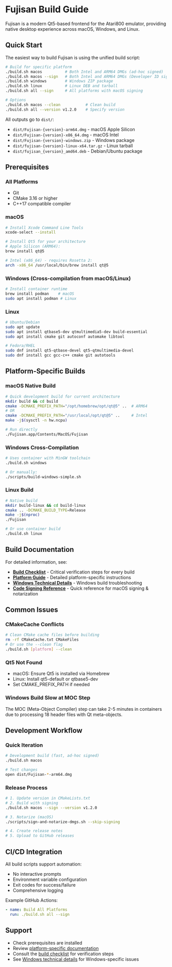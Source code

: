 # Fujisan Build Guide

Fujisan is a modern Qt5-based frontend for the Atari800 emulator, providing native desktop experience across macOS, Windows, and Linux.

## Quick Start

The easiest way to build Fujisan is using the unified build script:

```bash
# Build for specific platform
./build.sh macos          # Both Intel and ARM64 DMGs (ad-hoc signed)
./build.sh macos --sign   # Both Intel and ARM64 DMGs (Developer ID signed)  
./build.sh windows        # Windows ZIP package
./build.sh linux          # Linux DEB and tarball
./build.sh all --sign     # All platforms with macOS signing

# Options
./build.sh macos --clean           # Clean build
./build.sh all --version v1.2.0    # Specify version
```

All outputs go to `dist/`:
- `dist/Fujisan-{version}-arm64.dmg` - macOS Apple Silicon
- `dist/Fujisan-{version}-x86_64.dmg` - macOS Intel
- `dist/Fujisan-{version}-windows.zip` - Windows package
- `dist/fujisan-{version}-linux-x64.tar.gz` - Linux tarball
- `dist/fujisan_{version}_amd64.deb` - Debian/Ubuntu package

## Prerequisites

### All Platforms
- Git
- CMake 3.16 or higher
- C++17 compatible compiler

### macOS
```bash
# Install Xcode Command Line Tools
xcode-select --install

# Install Qt5 for your architecture
# Apple Silicon (ARM64):
brew install qt@5

# Intel (x86_64) - requires Rosetta 2:
arch -x86_64 /usr/local/bin/brew install qt@5
```

### Windows (Cross-compilation from macOS/Linux)
```bash
# Install container runtime
brew install podman    # macOS
sudo apt install podman # Linux
```

### Linux
```bash
# Ubuntu/Debian
sudo apt update
sudo apt install qtbase5-dev qtmultimedia5-dev build-essential
sudo apt install cmake git autoconf automake libtool

# Fedora/RHEL
sudo dnf install qt5-qtbase-devel qt5-qtmultimedia-devel
sudo dnf install gcc gcc-c++ cmake git autotools
```

## Platform-Specific Builds

### macOS Native Build
```bash
# Quick development build for current architecture
mkdir build && cd build
cmake -DCMAKE_PREFIX_PATH="/opt/homebrew/opt/qt@5" ..  # ARM64
# OR
cmake -DCMAKE_PREFIX_PATH="/usr/local/opt/qt@5" ..     # Intel
make -j$(sysctl -n hw.ncpu)

# Run directly
./Fujisan.app/Contents/MacOS/Fujisan
```

### Windows Cross-Compilation
```bash
# Uses container with MinGW toolchain
./build.sh windows

# Or manually:
./scripts/build-windows-simple.sh
```

### Linux Build
```bash
# Native build
mkdir build-linux && cd build-linux
cmake .. -DCMAKE_BUILD_TYPE=Release
make -j$(nproc)
./Fujisan

# Or use container build
./build.sh linux
```

## Build Documentation

For detailed information, see:

- **[Build Checklist](docs/build/CHECKLIST.md)** - Critical verification steps for every build
- **[Platform Guide](docs/build/PLATFORMS.md)** - Detailed platform-specific instructions
- **[Windows Technical Details](docs/build/WINDOWS.md)** - Windows build troubleshooting
- **[Code Signing Reference](docs_local/SIGNING_REFERENCE.md)** - Quick reference for macOS signing & notarization

## Common Issues

### CMakeCache Conflicts
```bash
# Clean CMake cache files before building
rm -rf CMakeCache.txt CMakeFiles
# Or use the --clean flag
./build.sh [platform] --clean
```

### Qt5 Not Found
- macOS: Ensure Qt5 is installed via Homebrew
- Linux: Install qt5-default or qtbase5-dev
- Set CMAKE_PREFIX_PATH if needed

### Windows Build Slow at MOC Step
The MOC (Meta-Object Compiler) step can take 2-5 minutes in containers due to processing 18 header files with Qt meta-objects.

## Development Workflow

### Quick Iteration
```bash
# Development build (fast, ad-hoc signed)
./build.sh macos

# Test changes
open dist/Fujisan-*-arm64.dmg
```

### Release Process
```bash
# 1. Update version in CMakeLists.txt
# 2. Build with signing
./build.sh macos --sign --version v1.2.0

# 3. Notarize (macOS)
./scripts/sign-and-notarize-dmgs.sh --skip-signing

# 4. Create release notes
# 5. Upload to GitHub releases
```

## CI/CD Integration

All build scripts support automation:
- No interactive prompts
- Environment variable configuration
- Exit codes for success/failure
- Comprehensive logging

Example GitHub Actions:
```yaml
- name: Build All Platforms
  run: ./build.sh all --sign
```

## Support

- Check prerequisites are installed
- Review [platform-specific documentation](docs/build/PLATFORMS.md)
- Consult the [build checklist](docs/build/CHECKLIST.md) for verification steps
- See [Windows technical details](docs/build/WINDOWS.md) for Windows-specific issues